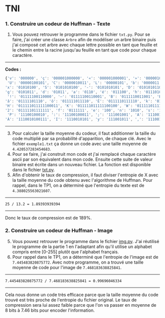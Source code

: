 ﻿# TNI

### 1. Construire un codeur de Huffman - Texte

1. Vous pouvez retrouver le programme dans le fichier `txt.py`. Pour se faire, j'ai créer une classe `Arbre` afin de modéliser un arbre binaire puis j'ai composé cet arbre avec chaque lettre possible en tant que feuille et le chemin entre la racine jusqu'au feuille en tant que code pour chaque caractère.

___

**Codes :**
```js
{'v': '000000', 'ç': '000001000000', '«': '000001000001', '»': '000001000010', '1': '0000010000110', 'ï': '0000010000111', 'z': '0000010001', 'R': '00000100100',
 'U': '00000100101', 'C': '0000010011', 'L': '00000101', 'b': '0000011', 'p': '00001', 'r': '0001', 'u': '0010', 'i': '0011', 't': '0100', '’': '010100',
'x': '01010100', 'S': '0101010100', '-': '0101010101', 'D': '01010101100', 'J': '01010101101', 'Q': '01010101110', 'V': '010101011110', '?': '010101011111',
'g': '0101011', 'd': '01011', 'a': '0110', 'é': '011100', 'h': '0111010', 'j': '01110110', 'à': '01110111', '\n': '011110', 'è': '011111000', 'T': '0111110010',
 '!': '01111100110000', '–': '01111100110001', 'B': '0111110011001', 'E': '011111001101', 'M': '01111100111', 'ê': '011111010', 'O': '0111110110',
'â': '01111101110', 'ô': '011111011110', 'É': '0111110111110', 'k': '011111011111100000', 'w': '011111011111100001', 'G': '011111011111100010',
'H': '011111011111100011', 'K': '011111011111100100', 'W': '011111011111100101', 'X': '011111011111100110', 'Z': '011111011111100111', 'Y': '011111011111101',
'2': '01111101111111', 'f': '0111111', 'e': '100', 'n': '1010', 's': '1011', ' ': '110', '.': '1110000', 'q': '1110001', 'û': '11100100000', 'ù': '11100100001',
 'P': '11100100010', ':': '11100100011', ';': '111001001', 'A': '111001010000', 'F': '111001010001', 'î': '111001010010', 'N': '1110010100110',
'À': '1110010100111', 'I': '1110010101', 'y': '111001011', ',': '1110011', 'l': '11101', 'o': '11110', 'c': '111110', 'm': '111111'}
```

___
3. Pour calculer la taille moyenne du codeur,  il faut additionner la taille du code multiplié par sa probabilité d'apparition, de chaque clé. Avec le fichier `exemple1.txt` ça donne un code avec une taille moyenne de `4.420537283454683`.
4. Pour se faire, j'ai construit mon code et j'ai remplacé chaque caractère ascii par son équivalent dans mon code. Ensuite cette suite de valeur binaire est écrite dans un nouveau fichier. La fonction est disponible dans le fichier [txt.py](./txt.py). 
5. Afin d'obtenir le taux de compression, il faut diviser l'entropie de X avec la taille moyenne du code obtenu avec l'algorithme de Huffman. Pour rappel, dans le TP1, on a déterminé que l'entropie du texte est de `4.388025563021607`.


___

`25 / 13.2 = 1.89393939394`

___

Donc le taux de compression est de 189%.

### 2. Construire un codeur de Huffman - Image

5. Vous pouvez retrouver le programme dans le fichier [img.py](./img.py). J'ai réutilisé le programme de la partie 1 en l'adaptant afin qu'il utilise un alphabet compris entre [0-255] plutôt que l'alphabet français.
6. Pour rappel dans le TP1, on a déterminé que l'entropie de l'image est de `7.445483820875772`. Avec notre programme, on a trouvé une taille moyenne de code pour l'image de `7.468183638825841`. 

___

`7.445483820875772 / 7.468183638825841 = 0.99696046334`

___

Cela nous donne un code très efficace parce que la taille moyenne du code trouvé est très proche de l'entropie du fichier original. Le taux de compression sera lui assez faible parce que l'on va passer en moyenne de 8 bits à 7.46 bits pour encoder l'information.
